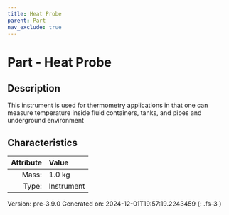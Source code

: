 ```yaml
---
title: Heat Probe
parent: Part
nav_exclude: true
---
```

# Part - Heat Probe

## Description
This instrument is used for thermometry applications in that one can measure temperature inside&#10;&#9;&#9;fluid containers, tanks, and pipes and underground environment

## Characteristics

| Attribute      | Value |
|--------:|:------|
|Mass:|1.0 kg|
|Type:|Instrument|




Version: pre-3.9.0 Generated on: 2024-12-01T19:57:19.2243459
{: .fs-3 }

